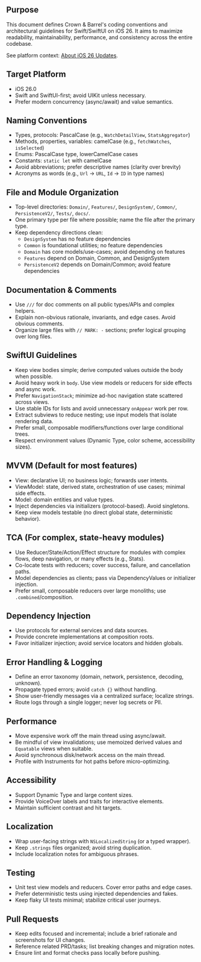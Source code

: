 ## Purpose

This document defines Crown & Barrel's coding conventions and architectural guidelines for Swift/SwiftUI on iOS 26. It aims to maximize readability, maintainability, performance, and consistency across the entire codebase.

See platform context: [About iOS 26 Updates](https://support.apple.com/en-in/123075).


## Target Platform

- iOS 26.0
- Swift and SwiftUI-first; avoid UIKit unless necessary.
- Prefer modern concurrency (async/await) and value semantics.


## Naming Conventions

- Types, protocols: PascalCase (e.g., `WatchDetailView`, `StatsAggregator`)
- Methods, properties, variables: camelCase (e.g., `fetchWatches`, `isSelected`)
- Enums: PascalCase type, lowerCamelCase cases
- Constants: `static let` with camelCase
- Avoid abbreviations; prefer descriptive names (clarity over brevity)
- Acronyms as words (e.g., `Url` -> `URL`, `Id` -> `ID` in type names)


## File and Module Organization

- Top-level directories: `Domain/`, `Features/`, `DesignSystem/`, `Common/`, `PersistenceV2/`, `Tests/`, `docs/`.
- One primary type per file where possible; name the file after the primary type.
- Keep dependency directions clean:
  - `DesignSystem` has no feature dependencies
  - `Common` is foundational utilities; no feature dependencies
  - `Domain` has core models/use-cases; avoid depending on features
  - `Features` depend on Domain, Common, and DesignSystem
  - `PersistenceV2` depends on Domain/Common; avoid feature dependencies


## Documentation & Comments

- Use `///` for doc comments on all public types/APIs and complex helpers.
- Explain non-obvious rationale, invariants, and edge cases. Avoid obvious comments.
- Organize large files with `// MARK: -` sections; prefer logical grouping over long files.


## SwiftUI Guidelines

- Keep view bodies simple; derive computed values outside the body when possible.
- Avoid heavy work in `body`. Use view models or reducers for side effects and async work.
- Prefer `NavigationStack`; minimize ad-hoc navigation state scattered across views.
- Use stable IDs for lists and avoid unnecessary `onAppear` work per row.
- Extract subviews to reduce nesting; use input models that isolate rendering data.
- Prefer small, composable modifiers/functions over large conditional trees.
- Respect environment values (Dynamic Type, color scheme, accessibility sizes).


## MVVM (Default for most features)

- View: declarative UI; no business logic; forwards user intents.
- ViewModel: state, derived state, orchestration of use cases; minimal side effects.
- Model: domain entities and value types.
- Inject dependencies via initializers (protocol-based). Avoid singletons.
- Keep view models testable (no direct global state, deterministic behavior).


## TCA (For complex, state-heavy modules)

- Use Reducer/State/Action/Effect structure for modules with complex flows, deep navigation, or many effects (e.g., Stats).
- Co-locate tests with reducers; cover success, failure, and cancellation paths.
- Model dependencies as clients; pass via DependencyValues or initializer injection.
- Prefer small, composable reducers over large monoliths; use `.combined`/composition.


## Dependency Injection

- Use protocols for external services and data sources.
- Provide concrete implementations at composition roots.
- Favor initializer injection; avoid service locators and hidden globals.


## Error Handling & Logging

- Define an error taxonomy (domain, network, persistence, decoding, unknown).
- Propagate typed errors; avoid `catch {}` without handling.
- Show user-friendly messages via a centralized surface; localize strings.
- Route logs through a single logger; never log secrets or PII.


## Performance

- Move expensive work off the main thread using async/await.
- Be mindful of view invalidations; use memoized derived values and `Equatable` views when suitable.
- Avoid synchronous disk/network access on the main thread.
- Profile with Instruments for hot paths before micro-optimizing.


## Accessibility

- Support Dynamic Type and large content sizes.
- Provide VoiceOver labels and traits for interactive elements.
- Maintain sufficient contrast and hit targets.


## Localization

- Wrap user-facing strings with `NSLocalizedString` (or a typed wrapper).
- Keep `.strings` files organized; avoid string duplication.
- Include localization notes for ambiguous phrases.


## Testing

- Unit test view models and reducers. Cover error paths and edge cases.
- Prefer deterministic tests using injected dependencies and fakes.
- Keep flaky UI tests minimal; stabilize critical user journeys.


## Pull Requests

- Keep edits focused and incremental; include a brief rationale and screenshots for UI changes.
- Reference related PRD/tasks; list breaking changes and migration notes.
- Ensure lint and format checks pass locally before pushing.
